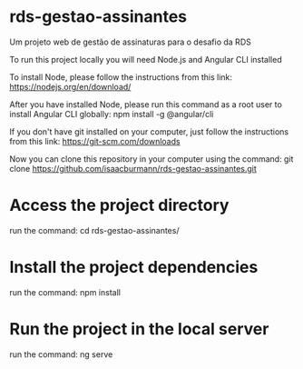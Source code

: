 # rds-gestao-assinantes
Um projeto web de gestão de assinaturas para o desafio da RDS

To run this project locally you will need Node.js and Angular CLI installed

To install Node, please follow the instructions from this link: https://nodejs.org/en/download/

After you have installed Node, please run this command as a root user to install Angular CLI globally: npm install -g @angular/cli

If you don't have git installed on your computer, just follow the instructions from this link: https://git-scm.com/downloads

Now you can clone this repository in your computer using the command: git clone https://github.com/isaacburmann/rds-gestao-assinantes.git

# Access the project directory
run the command: cd rds-gestao-assinantes/

# Install the project dependencies
run the command: npm install

# Run the project in the local server
run the command: ng serve